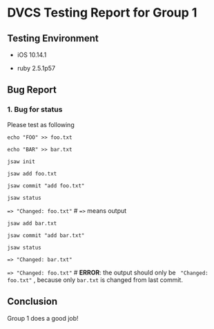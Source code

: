 # DVCS Testing Report for Group 1

## Testing Environment

- iOS 10.14.1 

- ruby 2.5.1p57

## Bug Report

### 1. Bug for status

Please test as following

`echo "FOO" >> foo.txt`

`echo "BAR" >> bar.txt`

`jsaw init` 

`jsaw add foo.txt`

`jsaw commit "add foo.txt"`

`jsaw status` 

`=> "Changed: foo.txt"`  # `=>` means output

`jsaw add bar.txt`

`jsaw commit "add bar.txt"`

`jsaw status`

`=> "Changed: bar.txt"`

`=> "Changed: foo.txt"`  # **ERROR**: the output should only be ` "Changed: foo.txt"` , because only `bar.txt` is changed from last commit.

## Conclusion

Group 1 does a good job!








